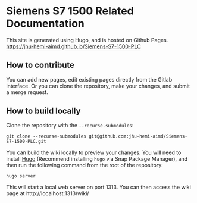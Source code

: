 # Siemens S7 1500 Related Documentation

This site is generated using Hugo, and is hosted on Github Pages.  
https://jhu-hemi-aimd.github.io/Siemens-S7-1500-PLC

## How to contribute

You can add new pages, edit existing pages directly from the Gitlab interface. Or you can clone the repository, make your changes, and submit a merge request.

## How to build locally

Clone the repository with the `--recurse-submodules`:

```
git clone --recurse-submodules git@github.com:jhu-hemi-aimd/Siemens-S7-1500-PLC.git
```

You can build the wiki locally to preview your changes. You will need to install [Hugo](https://gohugo.io/) (Recommend installing `hugo` via Snap Package Manager), and then run the following command from the root of the repository:

```bash
hugo server
```

This will start a local web server on port 1313. You can then access the wiki page at http://localhost:1313/wiki/